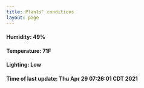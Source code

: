 ```yaml
---
title: Plants' conditions
layout: page
---
```



#### Humidity: 49%
#### Temperature: 71F
#### Lighting: Low
#### Time of last update: Thu Apr 29 07:26:01 CDT 2021
